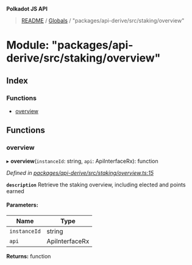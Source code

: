 **Polkadot JS API**

> [README](../README.md) / [Globals](../globals.md) / "packages/api-derive/src/staking/overview"

# Module: "packages/api-derive/src/staking/overview"

## Index

### Functions

* [overview](_packages_api_derive_src_staking_overview_.md#overview)

## Functions

### overview

▸ **overview**(`instanceId`: string, `api`: ApiInterfaceRx): function

*Defined in [packages/api-derive/src/staking/overview.ts:15](https://github.com/polkadot-js/api/blob/e055438c5/packages/api-derive/src/staking/overview.ts#L15)*

**`description`** Retrieve the staking overview, including elected and points earned

#### Parameters:

Name | Type |
------ | ------ |
`instanceId` | string |
`api` | ApiInterfaceRx |

**Returns:** function
